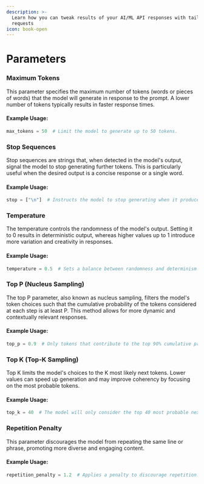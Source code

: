 ```yaml
---
description: >-
  Learn how you can tweak results of your AI/ML API responses with tailored
  requests
icon: book-open
---
```


# Parameters

### **Maximum Tokens**

This parameter specifies the maximum number of tokens (words or pieces of words) that the model will generate in response to the prompt. A lower number of tokens typically results in faster response times.

#### **Example Usage:**

```python
max_tokens = 50  # Limit the model to generate up to 50 tokens.
```

### **Stop Sequences**

Stop sequences are strings that, when detected in the model's output, signal the model to stop generating further tokens. This is particularly useful when the desired output is a concise response or a single word.

#### **Example Usage:**

```python
stop = ["\n"]  # Instructs the model to stop generating when it produces a newline character.
```

### **Temperature**

The temperature controls the randomness of the model's output. Setting it to 0 results in deterministic output, whereas higher values up to 1 introduce more variation and creativity in responses.

#### **Example Usage:**

```python
temperature = 0.5  # Sets a balance between randomness and determinism.
```

### **Top P (Nucleus Sampling)**

The top P parameter, also known as nucleus sampling, filters the model's token choices such that the cumulative probability of the tokens considered at each step is at least P. This method allows for more dynamic and contextually relevant responses.

#### **Example Usage:**

```python
top_p = 0.9  # Only tokens that contribute to the top 90% cumulative probability are considered.
```

### **Top K (Top-K Sampling)**

Top K limits the model's choices to the K most likely next tokens. Lower values can speed up generation and may improve coherency by focusing on the most probable tokens.

#### **Example Usage:**

```python
top_k = 40  # The model will only consider the top 40 most probable next tokens.
```

### **Repetition Penalty**

This parameter discourages the model from repeating the same line or phrase, promoting more diverse and engaging content.

#### **Example Usage:**

```python
repetition_penalty = 1.2  # Applies a penalty to discourage repetition.
```

